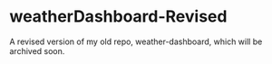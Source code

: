 # weatherDashboard-Revised
A revised version of my old repo, weather-dashboard, which will be archived soon.
